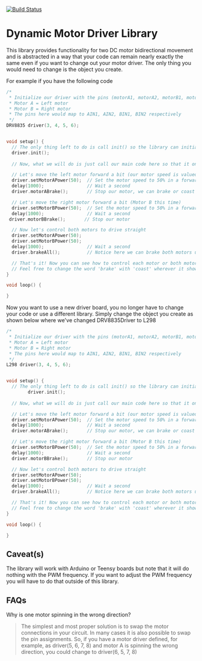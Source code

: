 [![Build Status](https://travis-ci.org/mcc-robotics/Dynamic_Motor_Driver.svg?branch=master)](https://travis-ci.org/mcc-robotics/Dynamic_Motor_Driver)<br>

# Dynamic Motor Driver Library

This library provides functionality for two DC motor bidirectional movement and is abstracted in a way that your code can remain nearly exactly the same even if you want to change out your motor driver. The only thing you would need to change is the object you create. 

For example if you have the following code
  ```cpp
  /*
   * Initialize our driver with the pins (motorA1, motorA2, motorB1, motorB2) and we're assuming:
   * Motor A = Left motor
   * Motor B = Right motor
   * The pins here would map to AIN1, AIN2, BIN1, BIN2 respectively
   */
  DRV8835 driver(3, 4, 5, 6);
  
  
  void setup() {
    // The only thing left to do is call init() so the library can initialize the pins
    driver.init();
      
    // Now, what we will do is just call our main code here so that it only happens once
  
    // Let's move the left motor forward a bit (our motor speed is valued from -100 to +100)
    driver.setMotorAPower(50);  // Set the motor speed to 50% in a forward direction
    delay(1000);                // Wait a second
    driver.motorABrake();       // Stop our motor, we can brake or coast (self explanatory right)

    // Let's move the right motor forward a bit (Motor B this time)
    driver.setMotorBPower(50);  // Set the motor speed to 50% in a forward direction
    delay(1000);                // Wait a second
   driver.motorBBrake();       // Stop our motor

    // Now let's control both motors to drive straight
    driver.setMotorAPower(50);
    driver.setMotorBPower(50);
    delay(1000);                // Wait a second
    driver.brakeAll();          // Notice here we can brake both motors using the brakeAll() function
  
    // That's it! Now you can see how to control each motor or both motors at the same time.
    // Feel free to change the word 'brake' with 'coast' wherever it shows up to see how coast might differ.
  }
  
  void loop() {
  
  }
  ```
  Now you want to use a new driver board, you no longer have to change your code or use a different library. Simply change the object you create as shown below where we've changed DRV8835Driver to L298
  ```cpp
  /*
   * Initialize our driver with the pins (motorA1, motorA2, motorB1, motorB2) and we're assuming:
   * Motor A = Left motor
   * Motor B = Right motor
   * The pins here would map to AIN1, AIN2, BIN1, BIN2 respectively
   */
  L298 driver(3, 4, 5, 6);
  
  
  void setup() {
    // The only thing left to do is call init() so the library can initialize the pins
          driver.init();
          
    // Now, what we will do is just call our main code here so that it only happens once
  
    // Let's move the left motor forward a bit (our motor speed is valued from -100 to +100)
    driver.setMotorAPower(50);  // Set the motor speed to 50% in a forward direction
    delay(1000);                // Wait a second
    driver.motorABrake();       // Stop our motor, we can brake or coast (self explanatory right)

    // Let's move the right motor forward a bit (Motor B this time)
    driver.setMotorBPower(50);  // Set the motor speed to 50% in a forward direction
    delay(1000);                // Wait a second
    driver.motorBBrake();       // Stop our motor

    // Now let's control both motors to drive straight
    driver.setMotorAPower(50);
    driver.setMotorBPower(50);
    delay(1000);                // Wait a second
    driver.brakeAll();          // Notice here we can brake both motors using the brakeAll() function
  
    // That's it! Now you can see how to control each motor or both motors at the same time.
    // Feel free to change the word 'brake' with 'coast' wherever it shows up to see how coast might differ.
  }
  
  void loop() {
  
  }
  ```

## Caveat(s)
The library will work with Arduino or Teensy boards but note that it will do nothing with the PWM frequency. If you want to adjust the PWM frequency you will have to do that outside of this library.

## FAQs
Why is one motor spinning in the wrong direction?
> The simplest and most proper solution is to swap the motor connections in your circuit. In many cases it is also possible to swap the pin assignments. So, if you have a motor driver defined, for example, as driver(5, 6, 7, 8) and motor A is spinning the wrong direction, you could change to driver(6, 5, 7, 8)